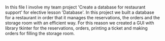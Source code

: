 In this file I involve my team project 'Create a database for restaurant support' for elective lesson 'Database'.
In this project we built a database for a restaurant in order that it manages the reservations, the orders and the storage room with an efficient way.
For this reason we created a GUI with library tkinter for the reservations, orders, printing a ticket and making orders for filling the storage room.
